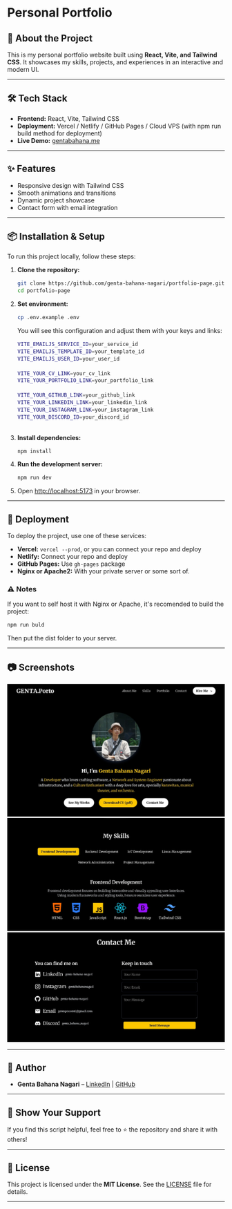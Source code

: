 # Personal Portfolio

## 🚀 About the Project

This is my personal portfolio website built using **React, Vite, and Tailwind CSS**. It showcases my skills, projects, and experiences in an interactive and modern UI.

---

## 🛠️ Tech Stack

- **Frontend:** React, Vite, Tailwind CSS
- **Deployment:** Vercel / Netlify / GitHub Pages / Cloud VPS (with npm run build method for deployment)
- **Live Demo:** [gentabahana.me](https://gentabahana.me/)

---

## ✨ Features

- Responsive design with Tailwind CSS
- Smooth animations and transitions
- Dynamic project showcase
- Contact form with email integration

---

## 📦 Installation & Setup

To run this project locally, follow these steps:

1. **Clone the repository:**

   ```sh
   git clone https://github.com/genta-bahana-nagari/portfolio-page.git
   cd portfolio-page
   ```

2. **Set environment:**

   ```sh
   cp .env.example .env
   ```
   You will see this configuration and adjust them with your keys and links:
   ```sh
   VITE_EMAILJS_SERVICE_ID=your_service_id
   VITE_EMAILJS_TEMPLATE_ID=your_template_id
   VITE_EMAILJS_USER_ID=your_user_id

   VITE_YOUR_CV_LINK=your_cv_link
   VITE_YOUR_PORTFOLIO_LINK=your_portfolio_link

   VITE_YOUR_GITHUB_LINK=your_github_link
   VITE_YOUR_LINKEDIN_LINK=your_linkedin_link
   VITE_YOUR_INSTAGRAM_LINK=your_instagram_link
   VITE_YOUR_DISCORD_ID=your_discord_id
     
   ```

3. **Install dependencies:**

   ```sh
   npm install
   ```

4. **Run the development server:**

   ```sh
   npm run dev
   ```

5. Open [http://localhost:5173](http://localhost:5173) in your browser.

---

## 🚀 Deployment

To deploy the project, use one of these services:

- **Vercel:** `vercel --prod`, or you can connect your repo and deploy
- **Netlify:** Connect your repo and deploy
- **GitHub Pages:** Use `gh-pages` package
- **Nginx or Apache2:** With your private server or some sort of.

### ⚠️ Notes

If you want to self host it with Nginx or Apache, it's recomended to build the project:

```sh
npm run buld
```

Then put the dist folder to your server.

---

## 📷 Screenshots

![Home Page](./screenshot_1.jpeg)  
![Projects Section](./screenshot_2.jpeg)  
![Contact Section](./screenshot_3.jpeg)

---

## 👤 Author

- **Genta Bahana Nagari** – [LinkedIn](https://www.linkedin.com/in/genta-bahana-nagari/) | [GitHub](https://github.com/genta-bahana-nagari)

---

## 🌟 Show Your Support

If you find this script helpful, feel free to ⭐ the repository and share it with others!

---

## 📜 License

This project is licensed under the **MIT License**. See the [LICENSE](LICENSE) file for details.

---
